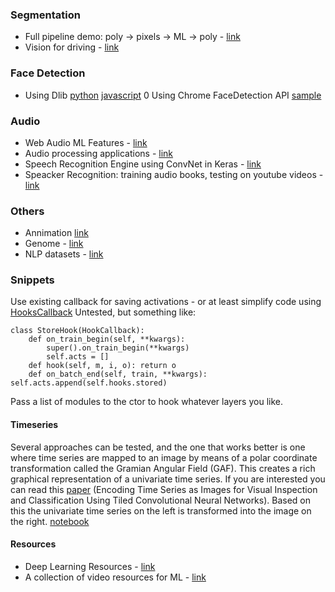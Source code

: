 ### Segmentation
- Full pipeline demo: poly -> pixels -> ML -> poly - [link](https://www.kaggle.com/lopuhin/full-pipeline-demo-poly-pixels-ml-poly)
- Vision for driving - [link](https://wayve.ai/blog/2018/10/8/vision-for-driving-with-deep-learning)

### Face Detection
- Using Dlib [python](https://engmrk.com/face-detection-application/) [javascript](https://medium.com/@muehler.v/node-js-face-recognition-js-simple-and-robust-face-recognition-using-deep-learning-ea5ba8e852)
0 Using Chrome FaceDetection API [sample](https://medium.com/@joomiguelcunha/lets-play-with-chrome-s-face-detection-api-ca13017a958f)

### Audio
- Web Audio ML Features - [link](https://smus.com/web-audio-ml-features/)
- Audio processing applications - [link](https://www.analyticsvidhya.com/blog/2018/01/10-audio-processing-projects-applications/)
- Speech Recognition Engine using ConvNet in Keras - [link](https://blog.manash.me/building-a-dead-simple-word-recognition-engine-using-convnet-in-keras-25e72c19c12b)
- Speacker Recognition: training audio books, testing on youtube videos - [link](https://towardsdatascience.com/automatic-speaker-recognition-using-transfer-learning-6fab63e34e74)

### Others
- Annimation [link](https://nbviewer.jupyter.org/gist/joshfp/85d96f07aaa5f4d2c9eb47956ccdcc88/lesson2-sgd-in-action.ipynb)
- Genome - [link](https://medium.com/@alenaharley/tumor-normal-sequencing-is-this-variant-real-7d972df7242a)
- NLP datasets - [link](https://github.com/niderhoff/nlp-datasets)

### Snippets

Use existing callback for saving activations - or at least simplify code using [HooksCallback](http://docs.fast.ai/callbacks.hooks.html) Untested, but something like:
```
class StoreHook(HookCallback):
    def on_train_begin(self, **kwargs):
        super().on_train_begin(**kwargs)
        self.acts = []
    def hook(self, m, i, o): return o
    def on_batch_end(self, train, **kwargs): self.acts.append(self.hooks.stored)
```
Pass a list of modules to the ctor to hook whatever layers you like.

#### Timeseries
Several approaches can be tested, and the one that works better is one where time series are mapped to an image by means of a polar coordinate transformation called the Gramian Angular Field (GAF). This creates a rich graphical representation of a univariate time series. If you are interested you can read this [paper](https://aaai.org/ocs/index.php/WS/AAAIW15/paper/viewFile/10179/10251) (Encoding Time Series as Images for Visual Inspection and Classification Using Tiled Convolutional Neural Networks). Based on this the univariate time series on the left is transformed into the image on the right. [notebook](https://gist.github.com/oguiza/6b08fd42921e6b0de14e9ee2e8e0bfa7)

#### Resources
- Deep Learning Resources - [link](https://sgfin.github.io/learning-resources/)
- A collection of video resources for ML - [link](https://github.com/dustinvtran/ml-videos)
